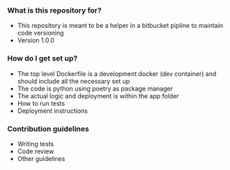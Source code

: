 ### What is this repository for? ###

* This repository is meant to be a helper in a bitbucket pipline to maintain code versioning
* Version 1.0.0

### How do I get set up? ###

* The top level Dockerfile is a development docker (dev container) and should include all the necessary set up
* The code is python using poetry as package manager
* The actual logic and deployment is within the app folder
* How to run tests
* Deployment instructions

### Contribution guidelines ###

* Writing tests
* Code review
* Other guidelines
